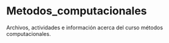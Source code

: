# Metodos_computacionales
Archivos, actividades e información acerca del curso métodos computacionales.
